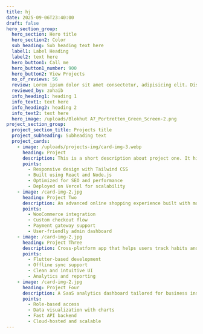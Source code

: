 ```yaml
---
title: hj
date: 2025-09-06T23:40:00
draft: false
hero_section_group:
  hero_section: Hero title
  hero_section2: Color
  sub_heading: Sub heading text here
  label1: Label Heading
  label2: text here
  hero_button1: Call me
  hero_button1_number: 900
  hero_button2: View Projects
  no_of_reviews: 56
  review: Lorem ipsum dolor sit amet consectetur, adipisicing elit. Distinctio repellendus non est odit, possimus fuga?
  reviewed_by: zohaib
  info_heading1: heading 1
  info_text1: text here
  info_heading2: heading 2
  info_text2: text here
  hero_image: /uploads/Blokhut A7_Portretten_Green_Screen-2.png
project_section_group:
  project_section_title: Projects title
  project_subheading: Subheading text
  project_cards:
    - image: /uploads/projects-img/card-img-3.webp
      heading: Project
      description: This is a short description about project one. It highlights what the project is about and its core purpose.
      points:
        - Responsive design with Tailwind CSS
        - Built using React and Node.js
        - Optimized for SEO and performance
        - Deployed on Vercel for scalability
    - image: /card-img-2.jpg
      heading: Project Two
      description: An advanced online shopping experience built with modern frameworks. and blah blah
      points:
        - WooCommerce integration
        - Custom checkout flow
        - Payment gateway support
        - User-friendly admin dashboard
    - image: /card-img-2.jpg
      heading: Project Three
      description: Cross-platform app that helps users track habits and improve productivity.
      points:
        - Flutter-based development
        - Offline sync support
        - Clean and intuitive UI
        - Analytics and reporting
    - image: /card-img-2.jpg
      heading: Project Four
      description: A SaaS analytics dashboard tailored for business insights and reports.
      points:
        - Role-based access
        - Data visualization with charts
        - Fast API backend
        - Cloud-hosted and scalable
---
```


